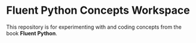 # Fluent Python Concepts Workspace

This repository is for experimenting with and coding concepts from the book **Fluent Python**.
